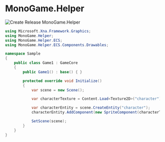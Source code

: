 # MonoGame.Helper 
![Create Release MonoGame.Helper](https://github.com/RonildoSouza/MonoGame.Helper/workflows/Create%20Release%20MonoGame.Helper/badge.svg)

```csharp
using Microsoft.Xna.Framework.Graphics;
using MonoGame.Helper;
using MonoGame.Helper.ECS;
using MonoGame.Helper.ECS.Components.Drawables;

namespace Sample
{
    public class Game1 : GameCore
    {
        public Game1() : base() { }

        protected override void Initialize()
        {
            var scene = new Scene();

            var characterTexture = Content.Load<Texture2D>("character");

            var characterEntity = scene.CreateEntity("character");
            characterEntity.AddComponent(new SpriteComponent(characterTexture));

            SetScene(scene);
        }
    }
}
```
